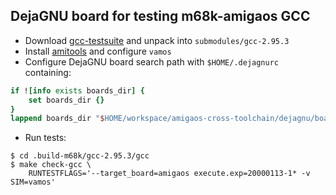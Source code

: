 DejaGNU board for testing m68k-amigaos GCC
---

* Download
[gcc-testsuite](https://ftp.gnu.org/pub/gnu/gcc/gcc-3.0/gcc-testsuite-3.0.tar.gz)
and unpack into `submodules/gcc-2.95.3`
* Install [amitools](https://github.com/cnvogelg/amitools/) and configure `vamos`
* Configure DejaGNU board search path with `$HOME/.dejagnurc` containing:
```tcl
if ![info exists boards_dir] {
    set boards_dir {}
}
lappend boards_dir "$HOME/workspace/amigaos-cross-toolchain/dejagnu/boards"
```
* Run tests:
```
$ cd .build-m68k/gcc-2.95.3/gcc
$ make check-gcc \
    RUNTESTFLAGS='--target_board=amigaos execute.exp=20000113-1* -v SIM=vamos'
```
